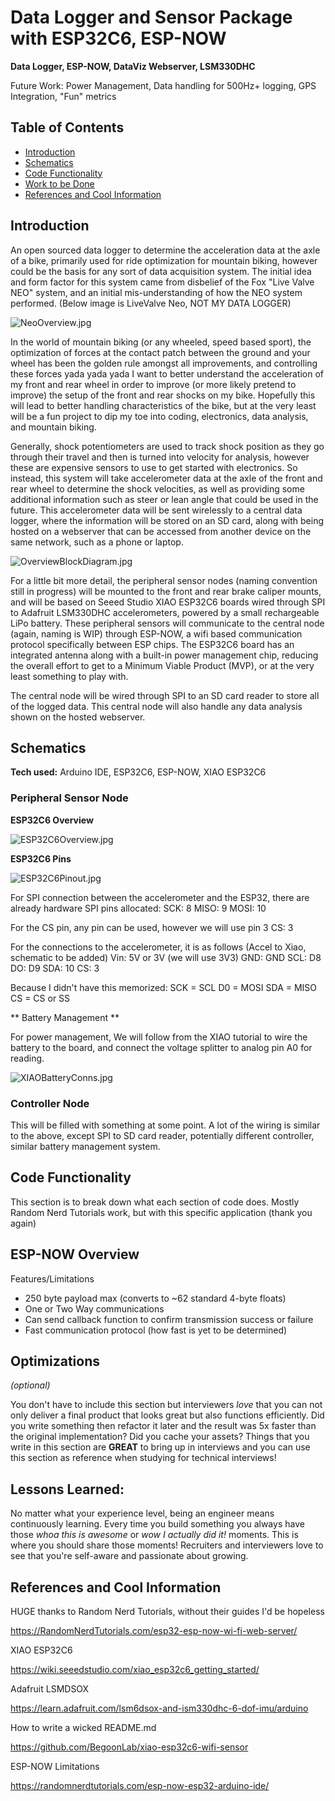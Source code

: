 # Data Logger and Sensor Package with ESP32C6, ESP-NOW

**Data Logger, ESP-NOW, DataViz Webserver, LSM330DHC**

Future Work: Power Management, Data handling for 500Hz+ logging, GPS Integration, "Fun" metrics

## Table of Contents

 - [Introduction](#introduction)
 - [Schematics](#schematics)
 - [Code Functionality](#Code-Functionality)
 - [Work to be Done](#Work-to-be-Done)
 - [References and Cool Information](#References-and-Cool-Information)

## Introduction

An open sourced data logger to determine the acceleration data at the axle of a bike, primarily used for ride optimization for mountain biking, however could be the basis for any sort of data acquisition system. The initial idea and form factor for this system came from disbelief of the Fox "Live Valve NEO" system, and an initial mis-understanding of how the NEO system performed. (Below image is LiveValve Neo, NOT MY DATA LOGGER)

![NeoOverview.jpg](assets/NeoOverview.jpg)

In the world of mountain biking (or any wheeled, speed based sport), the optimization of forces at the contact patch between the ground and your wheel has been the golden rule amongst all improvements, and controlling these forces yada yada yada I want to better understand the acceleration of my front and rear wheel in order to improve (or more likely pretend to improve) the setup of the front and rear shocks on my bike. Hopefully this will lead to better handling characteristics of the bike, but at the very least will be a fun project to dip my toe into coding, electronics, data analysis, and mountain biking. 

Generally, shock potentiometers are used to track shock position as they go through their travel and then is turned into velocity for analysis, however these are expensive sensors to use to get started with electronics. So instead, this system will take accelerometer data at the axle of the front and rear wheel to determine the shock velocities, as well as providing some additional information such as steer or lean angle that could be used in the future. This accelerometer data will be sent wirelessly to a central data logger, where the information will be stored on an SD card, along with being hosted on a webserver that can be accessed from another device on the same network, such as a phone or laptop. 

![OverviewBlockDiagram.jpg](assets/OverviewBlockDiagram.jpg)

For a little bit more detail, the peripheral sensor nodes (naming convention still in progress) will be mounted to the front and rear brake caliper mounts, and will be based on Seeed Studio XIAO ESP32C6 boards wired through SPI to Adafruit LSM330DHC accelerometers, powered by a small rechargeable	 LiPo battery. These peripheral sensors will communicate to the central node (again, naming is WIP) through ESP-NOW, a wifi based communication protocol specifically between ESP chips. The ESP32C6 board has an integrated antenna along with a built-in power management chip, reducing the overall effort to get to a Minimum Viable Product (MVP), or at the very least something to play with. 

The central node will be wired through SPI to an SD card reader to store all of the logged data. This central node will also handle any data analysis shown on the hosted webserver. 

## Schematics

**Tech used:** Arduino IDE, ESP32C6, ESP-NOW, XIAO ESP32C6

### Peripheral Sensor Node

**ESP32C6 Overview**

![ESP32C6Overview.jpg](assets/ESP32C6Overview.jpg)

**ESP32C6 Pins**

![ESP32C6Pinout.jpg](assets/ESP32C6Pinout.jpg)

For SPI connection between the accelerometer and the ESP32, there are already hardware SPI pins allocated: 
SCK: 8
MISO: 9
MOSI: 10

For the CS pin, any pin can be used, however we will use pin 3
CS: 3

For the connections to the accelerometer, it is as follows (Accel to Xiao, schematic to be added)
Vin: 5V or 3V (we will use 3V3)
GND: GND
SCL: D8
DO: D9
SDA: 10
CS: 3

Because I didn't have this memorized: 
SCK = SCL
D0 = MOSI
SDA = MISO
CS = CS or SS



** Battery Management **

For power management, We will follow from the XIAO tutorial to wire the battery to the board, and connect the voltage splitter to analog pin A0 for reading. 

![XIAOBatteryConns.jpg](assets/XIAOBatteryConns.jpg)

### Controller Node

This will be filled with something at some point. A lot of the wiring is similar to the above, except SPI to SD card reader, potentially different controller, similar battery management system. 

## Code Functionality

This section is to break down what each section of code does. Mostly Random Nerd Tutorials work, but with this specific application (thank you again)

## ESP-NOW Overview

Features/Limitations
 - 250 byte payload max (converts to ~62 standard 4-byte floats)
 - One or Two Way communications
 - Can send callback function to confirm transmission success or failure
 - Fast communication protocol (how fast is yet to be determined)

## Optimizations
*(optional)*

You don't have to include this section but interviewers *love* that you can not only deliver a final product that looks great but also functions efficiently. Did you write something then refactor it later and the result was 5x faster than the original implementation? Did you cache your assets? Things that you write in this section are **GREAT** to bring up in interviews and you can use this section as reference when studying for technical interviews!

## Lessons Learned:

No matter what your experience level, being an engineer means continuously learning. Every time you build something you always have those *whoa this is awesome* or *wow I actually did it!* moments. This is where you should share those moments! Recruiters and interviewers love to see that you're self-aware and passionate about growing.

## References and Cool Information

HUGE thanks to Random Nerd Tutorials, without their guides I'd be hopeless

https://RandomNerdTutorials.com/esp32-esp-now-wi-fi-web-server/

XIAO ESP32C6

https://wiki.seeedstudio.com/xiao_esp32c6_getting_started/

Adafruit LSMDSOX

https://learn.adafruit.com/lsm6dsox-and-ism330dhc-6-dof-imu/arduino

How to write a wicked README.md

https://github.com/BegoonLab/xiao-esp32c6-wifi-sensor

ESP-NOW Limitations

https://randomnerdtutorials.com/esp-now-esp32-arduino-ide/